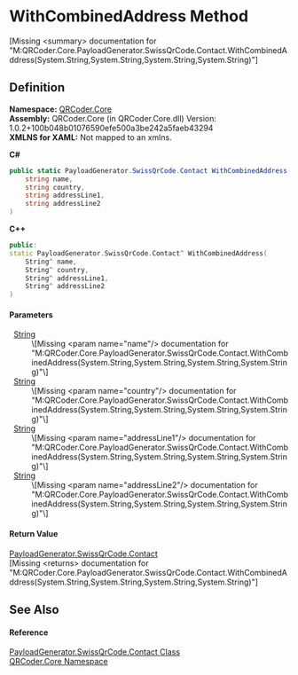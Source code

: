 # WithCombinedAddress Method


\[Missing &lt;summary&gt; documentation for "M:QRCoder.Core.PayloadGenerator.SwissQrCode.Contact.WithCombinedAddress(System.String,System.String,System.String,System.String)"\]



## Definition
**Namespace:** <a href="N_QRCoder_Core.md">QRCoder.Core</a>  
**Assembly:** QRCoder.Core (in QRCoder.Core.dll) Version: 1.0.2+100b048b01076590efe500a3be242a5faeb43294  
**XMLNS for XAML:** Not mapped to an xmlns.

**C#**
``` C#
public static PayloadGenerator.SwissQrCode.Contact WithCombinedAddress(
	string name,
	string country,
	string addressLine1,
	string addressLine2
)
```
**C++**
``` C++
public:
static PayloadGenerator.SwissQrCode.Contact^ WithCombinedAddress(
	String^ name, 
	String^ country, 
	String^ addressLine1, 
	String^ addressLine2
)
```



#### Parameters
<dl><dt>  <a href="https://learn.microsoft.com/dotnet/api/system.string" target="_blank" rel="noopener noreferrer">String</a></dt><dd>\[Missing &lt;param name="name"/&gt; documentation for "M:QRCoder.Core.PayloadGenerator.SwissQrCode.Contact.WithCombinedAddress(System.String,System.String,System.String,System.String)"\]</dd><dt>  <a href="https://learn.microsoft.com/dotnet/api/system.string" target="_blank" rel="noopener noreferrer">String</a></dt><dd>\[Missing &lt;param name="country"/&gt; documentation for "M:QRCoder.Core.PayloadGenerator.SwissQrCode.Contact.WithCombinedAddress(System.String,System.String,System.String,System.String)"\]</dd><dt>  <a href="https://learn.microsoft.com/dotnet/api/system.string" target="_blank" rel="noopener noreferrer">String</a></dt><dd>\[Missing &lt;param name="addressLine1"/&gt; documentation for "M:QRCoder.Core.PayloadGenerator.SwissQrCode.Contact.WithCombinedAddress(System.String,System.String,System.String,System.String)"\]</dd><dt>  <a href="https://learn.microsoft.com/dotnet/api/system.string" target="_blank" rel="noopener noreferrer">String</a></dt><dd>\[Missing &lt;param name="addressLine2"/&gt; documentation for "M:QRCoder.Core.PayloadGenerator.SwissQrCode.Contact.WithCombinedAddress(System.String,System.String,System.String,System.String)"\]</dd></dl>

#### Return Value
<a href="T_QRCoder_Core_PayloadGenerator_SwissQrCode_Contact.md">PayloadGenerator.SwissQrCode.Contact</a>  
\[Missing &lt;returns&gt; documentation for "M:QRCoder.Core.PayloadGenerator.SwissQrCode.Contact.WithCombinedAddress(System.String,System.String,System.String,System.String)"\]

## See Also


#### Reference
<a href="T_QRCoder_Core_PayloadGenerator_SwissQrCode_Contact.md">PayloadGenerator.SwissQrCode.Contact Class</a>  
<a href="N_QRCoder_Core.md">QRCoder.Core Namespace</a>  
